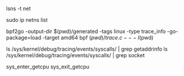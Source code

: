 lsns -t net


sudo ip netns list


bpf2go -output-dir $(pwd)/generated -tags linux -type trace_info -go-package=load -target amd64 bpf $(pwd)/trace.c -- -I$(pwd)


ls /sys/kernel/debug/tracing/events/syscalls/ | grep getaddrinfo
ls /sys/kernel/debug/tracing/events/syscalls/ | grep socket

sys_enter_getcpu
sys_exit_getcpu








